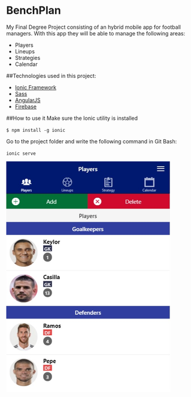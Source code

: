 # BenchPlan
My Final Degree Project consisting of an hybrid mobile app for football managers. With this app they will be able to manage the following areas:
* Players
* Lineups
* Strategies
* Calendar

##Technologies used in this project:
* [Ionic Framework](http://ionicframework.com/)
* [Sass](http://sass-lang.com/)
* [AngularJS](https://angularjs.org/)
* [Firebase](https://www.firebase.com/)


##How to use it
Make sure the Ionic utility is installed

`$ npm install -g ionic`

Go to the project folder and write the following command in Git Bash:

`ionic serve`


![Screenshot](players.jpg)
